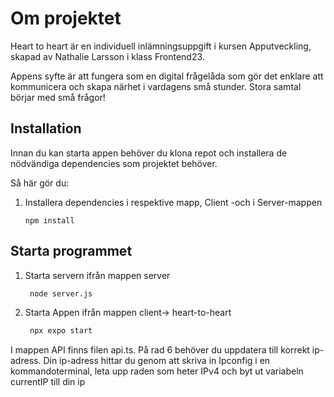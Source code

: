 # Om projektet

Heart to heart är en individuell inlämningsuppgift i kursen Apputveckling, skapad av Nathalie Larsson i klass Frontend23.

Appens syfte är att fungera som en digital frågelåda som gör det enklare att kommunicera och skapa närhet i vardagens små stunder. Stora samtal börjar med små frågor!

## Installation

Innan du kan starta appen behöver du klona repot och installera de nödvändiga dependencies som projektet behöver.

Så här gör du:

1. Installera dependencies i respektive mapp, Client -och i Server-mappen

   ```bashs
   npm install
   ```

## Starta programmet

1. Starta servern ifrån mappen server

   ```bash
    node server.js
   ```

2. Starta Appen ifrån mappen client-> heart-to-heart

   ```bash
    npx expo start
   ```

I mappen API finns filen api.ts. På rad 6 behöver du uppdatera till korrekt ip-adress.
Din ip-adress hittar du genom att skriva in Ipconfig i en kommandoterminal, leta upp raden som heter IPv4 och byt ut variabeln currentIP till din ip
